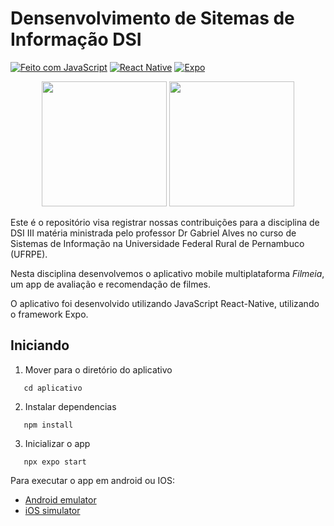 # Densenvolvimento de Sitemas de Informação DSI

[![Feito com JavaScript](https://img.shields.io/badge/JavaScript-F7DF1E?logo=javascript&logoColor=000&style=for-the-badge)](https://developer.mozilla.org/docs/Web/JavaScript)
[![React Native](https://img.shields.io/badge/React_Native-20232A?logo=react&logoColor=61DAFB&style=for-the-badge)](https://reactnative.dev/)
[![Expo](https://img.shields.io/badge/Expo-000020?logo=expo&logoColor=white&style=for-the-badge)](https://expo.dev/)


<p align="center">
  <img src="https://github.com/user-attachments/assets/7856b8d7-3557-4d11-8b24-aee33b202075" width="200"/>
  <img src="https://github.com/user-attachments/assets/84f061f4-12eb-48fd-9872-fe48e744f082" width="200"/>
</p>

Este é o repositório visa registrar nossas contribuições para a disciplina de DSI III matéria ministrada pelo professor Dr Gabriel Alves no curso de Sistemas de Informação na Universidade Federal Rural de Pernambuco (UFRPE).

Nesta disciplina desenvolvemos o aplicativo mobile multiplataforma *Filmeia*, um app de avaliação e recomendação de filmes. 

O aplicativo foi desenvolvido utilizando JavaScript React-Native, utilizando o framework Expo.

## Iniciando

1. Mover para o diretório do aplicativo
 ```
    cd aplicativo
   ``` 

2. Instalar dependencias
```
   npm install
 ```  

3. Inicializar o app
```
   npx expo start
```   

Para executar o app em android ou IOS:

- [Android emulator](https://docs.expo.dev/workflow/android-studio-emulator/)
- [iOS simulator](https://docs.expo.dev/workflow/ios-simulator/)
